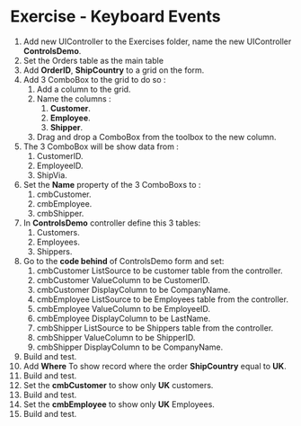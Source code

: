 ﻿# Exercise - Keyboard Events

1. Add new UIController to the Exercises folder, name the new UIController **ControlsDemo**. 
2. Set the Orders table as the main table 
3. Add **OrderID**, **ShipCountry** to a grid on the form.
4. Add 3 ComboBox to the grid to do so :  
   1. Add a column to the grid.  
   2. Name the columns :
      1. **Customer**.
      2. **Employee**.
      3. **Shipper**.
   3. Drag and drop a ComboBox from the toolbox to the new column.
5. The 3 ComboBox will be show data from :  
   1. CustomerID.
   2. EmployeeID.
   3. ShipVia.
6. Set the **Name** property of the 3 ComboBoxs to :
   1. cmbCustomer.
   2. cmbEmployee.
   3. cmbShipper.
7. In **ControlsDemo** controller define this 3 tables:  
   1. Customers.
   2. Employees.
   3. Shippers.
8. Go to the **code behind** of ControlsDemo form and set:
   1.  cmbCustomer ListSource to be customer table from the controller.
   2.  cmbCustomer ValueColumn to be CustomerID.
   3.  cmbCustomer DisplayColumn to be CompanyName.
   4.  cmbEmployee ListSource to be Employees table from the controller.
   2.  cmbEmployee ValueColumn to be EmployeeID.
   3.  cmbEmployee DisplayColumn to be LastName.
   7.  cmbShipper ListSource to be Shippers table from the controller.
   2.  cmbShipper ValueColumn to be ShipperID.
   3.  cmbShipper DisplayColumn to be CompanyName.
9. Build and test.
10. Add **Where** To show record where the order **ShipCountry** equal to **UK**.
11. Build and test.
12. Set the **cmbCustomer** to show only **UK** customers.
13. Build and test.
14. Set the **cmbEmployee** to show only **UK** Employees.
15. Build and test.
